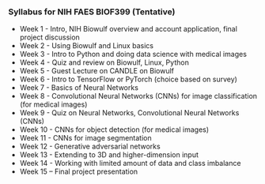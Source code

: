 ### Syllabus for NIH FAES BIOF399 (Tentative)
* Week 1 - Intro, NIH Biowulf overview and account application, final project discussion
* Week 2 - Using Biowulf and Linux basics
* Week 3 - Intro to Python and doing data science with medical images
* Week 4 - Quiz and review on Biowulf, Linux, Python
* Week 5 - Guest Lecture on CANDLE on Biowulf
* Week 6 - Intro to TensorFlow or PyTorch (choice based on survey)
* Week 7 - Basics of Neural Networks
* Week 8 - Convolutional Neural Networks (CNNs) for image classification (for medical images)
* Week 9 - Quiz on Neural Networks, Convolutional Neural Networks (CNNs)
* Week 10 - CNNs for object detection (for medical images)
* Week 11 - CNNs for image segmentation
* Week 12 - Generative adversarial networks
* Week 13 - Extending to 3D and higher-dimension input
* Week 14 - Working with limited amount of data and class imbalance
* Week 15 – Final project presentation